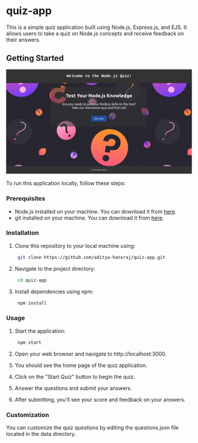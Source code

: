# quiz-app

This is a simple quiz application built using Node.js, Express.js, and EJS. It allows users to take a quiz on Node.js concepts and receive feedback on their answers.

## Getting Started

![Screenshot of Home Page](/files/screenshots/homepage.png)

To run this application locally, follow these steps:

### Prerequisites

- Node.js installed on your machine. You can download it from <a href="https://nodejs.org/en/download" target="_blank">here</a>.
- git installed on your machine. You can download it from <a href="https://git-scm.com/downloads" target="_blank">here</a>.

### Installation

1. Clone this repository to your local machine using:
   ```bash
    git clone https://github.com/aditya-hansraj/quiz-app.git
   
2. Navigate to the project directory:
   ```bash
    cd quiz-app
   
3. Install dependencies using npm:
   ```bash
    npm install

### Usage

1. Start the application:
   ```bash
    npm start
2. Open your web browser and navigate to http://localhost:3000.

3. You should see the home page of the quiz application.

4. Click on the "Start Quiz" button to begin the quiz.

5. Answer the questions and submit your answers.

6. After submitting, you'll see your score and feedback on your answers.

### Customization

   You can customize the quiz questions by editing the questions.json file located in the data directory.
